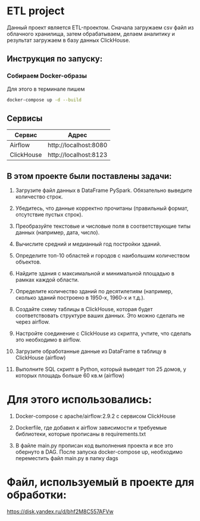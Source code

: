 # ETL project

Данный проект является ETL-проектом. Сначала загружаем csv файл из облачного хранилища, затем обрабатываем, делаем аналитику и результат загружаем в базу данных ClickHouse.

## Инструкция по запуску:
### Собираем Docker-образы
Для этого в терминале пишем
```bash
docker-compose up -d --build
```
## Сервисы
| Сервис     | Адрес                 |
|------------|-----------------------|
| Airflow | http://localhost:8080 |
|      ClickHouse        | http://localhost:8123 |

## В этом проекте были поставлены задачи:
1. Загрузите файл данных в DataFrame PySpark. Обязательно выведите количество строк.

2. Убедитесь, что данные корректно прочитаны (правильный формат, отсутствие пустых строк).

3. Преобразуйте текстовые и числовые поля в соответствующие типы данных (например, дата, число).

4. Вычислите средний и медианный год постройки зданий.

5. Определите топ-10 областей и городов с наибольшим количеством объектов.

6. Найдите здания с максимальной и минимальной площадью в рамках каждой области.

7. Определите количество зданий по десятилетиям (например, сколько зданий построено в 1950-х, 1960-х и т.д.).

8. Создайте схему таблицы в ClickHouse, которая будет соответствовать структуре ваших данных. Это можно сделать не через airflow.

9. Настройте соединение с ClickHouse из скрипта, учтите, что сделать это необходимо в airflow.

10. Загрузите обработанные данные из DataFrame в таблицу в ClickHouse (airflow)

11. Выполните SQL скрипт в Python, который выведет топ 25 домов, у которых площадь больше 60 кв.м (airflow)

# Для этого использовались:
1. Docker-compose c apache/airflow:2.9.2 с сервисом ClickHouse

2. Dockerfile, где добавил к airflow зависимости и требуемые библиотеки, которые прописаны в requirements.txt

3. В файле main.py прописан код выполнения проекта и все это обернуто в DAG.
После запуска docker-compose up, необходимо переместить файл main.py в папку dags

# Файл, используемый в проекте для обработки:

https://disk.yandex.ru/d/bhf2M8C557AFVw